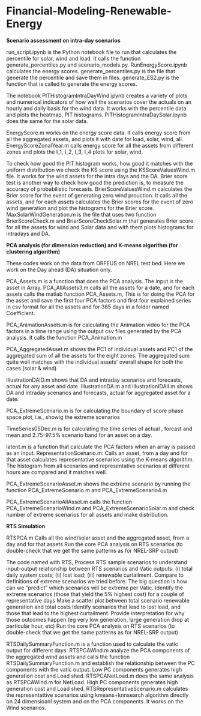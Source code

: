 # Financial-Modeling-Renewable-Energy
**Scenario assessment on intra-day scenarios**

run_script.ipynb is the Python notebook file to run that calculates the percentile for solar, wind and load. It calls the function generate_percentiles.py and scenario_models.py. RunEnergyScore.ipynb calculates the energy scores. generate_percentiles.py is the file that generate the percentile and save them in files. generate_ES2.py is the function that is called to generate the energy scores.

The notebook PITHistogramIntraDayWind.ipynb creates a variety of plots and numerical indicators of how well the scenarios cover the actuals on an hourly and daily basis for the wind data. It works with the percentile data and plots the heatmap, PIT histograms. PITHistogramIntraDaySolar.ipynb does the same for the solar data.

EnergyScore.m works on the energy score data. It calls energy score from all the aggregated assets, and plots it with date for load, solar, wind, all.
EnergyScoreZonalYear.m calls energy score for all the assets from different zones and plots the I_1, I_2, I_3, I_4 plots for solar, wind.

To check how good the PIT histogram works, how good it matches with the uniform distribution we check the KS score using the KSScoreValuesWind.m file. It works for the wind assets for the intra days and the DA.
Brier score test is another way to check how good the prediction is, to measure the accuracy of probabilistic forecasts. BrierScoreValuesWind.m calculates the Brier score for the event of generating zero wind prouction. It calls all the assets, and for each assets calculates the Brier scores for the event of zero wind generation and plot the histograms for the Brier score. MaxSolarWindGeneration.m is the file that uses two function BrierScoreCheck.m and BrierScoreCheckSolar.m that generates Brier score for all the assets for wind and Solar data and with them plots histograms for intradays and DA. 

**PCA analysis (for dimension reduction) and K-means algorithm (for clustering algorithm)**

These codes work on the data from ORFEUS on NREL test bed. Here we work on the Day ahead (DA) situation only. 

PCA_Assets.m is a function that does the PCA analysis. The input is the asset in Array. PCA_AllAssets3.m calls all the assets for a date, and for each assets calls the matlab function PCA_Assets.m, This is for doing the PCA for the asset and save the first four PCA factors and first four explained series in csv format for all the assets and for 365 days in a folder named Coefficient. 

PCA_AnimationAssets.m is for calculating the Animation video for the PCA factors in a time range using the output csv files generated by the PCA analysis. It calls the function PCA_Animation.m

PCA_AggregatedAsset.m shows the PC1 of individual assets and PC1 of the aggregated sum of all the assets for the eight zones. The aggregated sum quite well matches with the individual assets' overall shape for both the cases (solar \& wind)

IllustrationDAID.m shows that DA and intraday scenarios and forecasts, actual for any asset and date. IllustrationDA.m and IllustrationIDAll.m shows DA and intraday scenarios and forecasts, actual for aggregated asset for a date.

PCA_ExtremeScenario.m is for calculating the boundary of score phase space plot, i.e., showig the extreme scenarios 

TimeSeries05Dec.m is for calculating the time series of actual , forcast and mean and 2.75-97.5% scenario band for an asset on a day.

latent.m is a function that calculate the PCA factors when an array is passed as an input.
RepresentationScenario.m: Calls an asset, from a day and for that asset calculates representative scenarios using the K-means algorithm. The histogram from all scenarios and representative scenarios at different hours are compared and it matches well.

PCA_ExtremeScenarioAsset.m shows the extreme scenario by running the function PCA_ExtremeScenario.m and PCA_ExtremeScenario4.m

PCA_ExtremeScenarioAllAsset.m calls the function PCA_ExtremeScenarioWind.m and PCA_ExtremeScenarioSolar.m and check number of extreme scenarios for all assets and make distribution.

**RTS Simulation**

RTSPCA.m Calls all the wind/solar asset and the aggregated asset, from a day and for that assets
 Run the core PCA analysis on RTS scenarios (to double-check that we get the same patterns as for NREL-SRP output)

The code named with RTS, Process RTS sample scenarios to understand input-output relationship between RTS scenarios and Vatic outputs: (i) total daily system costs; (ii) lost load; (iii) renewable curtailment. Compare to definitions of extreme scenarios we tried before. The big question is how can we “predict” which scenarios will be extreme per Vatic. 
Identify the extreme scenarios (those that yield the 5% highest cost) for a couple of representative days
Make a scatter plot between total scenario renewable generation and total costs
Identify scenarios that lead to lost load, and those that lead to the highest curtailment. Provide interpretation for why those outcomes happen (eg very low generation, large generation drop at particular hour, etc)
Run the core PCA analysis on RTS scenarios (to double-check that we get the same patterns as for NREL-SRP output)

RTSDailySummaryFunction.m  is a function used to calculate the vatic output for different days.
RTSPCAWind.m analyze the PCA components of the aggregated wind assets and calls the function RTSDailySummaryFunction.m and establish the relationship between the PC components with the vatic output. Low PC components generates high generation cost and Load shed.
RTSPCANetLoad.m does the same analysis as RTSPCAWind.m for NetLoad. High PC components generates high generation cost and Load shed.
RTSRepresentativeScenario.m calculates the representattive scenarios using kmeans+knnsearch algorithm directly on 24 dimensioanl system and on the PCA components. It works on the Wind scenarios.
